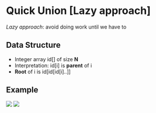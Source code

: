 # Quick Union [Lazy approach]

*Lazy approach*: avoid doing work until we have to

## Data Structure
* Integer array id[] of size **N**
* Interpretation: id[i] is **parent** of i
* **Root** of i is id[id[id[i]..]]

## Example 
![](https://github.com/ExploreNcrack/Algorithm-and-Data-Structure/blob/master/SET%20THEORY/Dynamic%20Connectivity/Union%20Find/Quick%20Union/quick_union1.png)
![](https://github.com/ExploreNcrack/Algorithm-and-Data-Structure/blob/master/SET%20THEORY/Dynamic%20Connectivity/Union%20Find/Quick%20Union/quick_union2.png)
